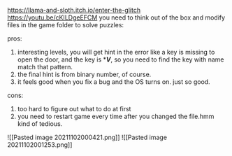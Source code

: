 https://llama-and-sloth.itch.io/enter-the-glitch
https://youtu.be/cKILDgeEFCM
you need to think out of the box and modify files in the game folder to solve puzzles:

pros:
1. interesting levels, you will get hint in the error like a key is missing to open the door, and the key is ****V***, so you need to find the key with name match that pattern.
2. the final hint is from binary number, of course.
3. it feels good when you fix a bug and the OS turns on. just so good.


cons:
1. too hard to figure out what to do at first
2. you need to restart game every time after you changed the file.hmm kind of tedious.

![[Pasted image 20211102000421.png]]
![[Pasted image 20211102001253.png]]
